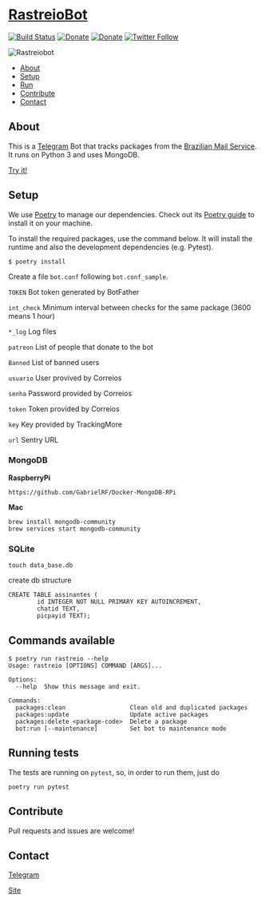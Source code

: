 # [RastreioBot](http://telegram.me/RastreioBot)

[![Build Status](https://github.com/GabrielRF/RastreioBot/actions/workflows/ci.yml/badge.svg)](https://github.com/GabrielRF/RastreioBot/actions/workflows/ci.yml)
[![Donate](https://img.shields.io/static/v1?label=Assine&message=PicPay&color=green)](https://grf.xyz/assine)
[![Donate](https://img.shields.io/static/v1?label=Colabore&message=PicPay&color=brightgreen)](https://grf.xyz/picpay)
[![Twitter Follow](https://img.shields.io/twitter/follow/espadrine.svg?style=social&label=Follow)](https://twitter.com/gabrf)

![Rastreiobot](https://github.com/GabrielRF/RastreioBot/blob/master/imgs/rastreiobot.png?raw=true)

* [About](#about)
* [Setup](#setup)
* [Run](#run)
* [Contribute](#contribute)
* [Contact](#contact)

## About

This is a [Telegram](http://telegram.org) Bot that tracks packages from the [Brazilian Mail Service](https://www.correios.com.br/). It runs on Python 3 and uses MongoDB.

[Try it!](http://telegram.me/RastreioBot)

## Setup

We use [Poetry](https://python-poetry.org/) to manage our dependencies. Check out its [Poetry guide](https://python-poetry.org/docs/#installation) to install it on your machine.

To install the required packages, use the command below. It will install the runtime and also the development dependencies (e.g. Pytest).

```
$ poetry install
```

Create a file `bot.conf` following `bot.conf_sample`.

`TOKEN` Bot token generated by BotFather

`int_check` Minimum interval between checks for the same package (3600 means 1 hour)

`*_log` Log files

`patreon` List of people that donate to the bot

`Banned` List of banned users

`usuario` User provived by Correios

`senha` Password provided by Correios

`token` Token provided by Correios

`key` Key provided by TrackingMore

`url` Sentry URL

### MongoDB

__RaspberryPi__
```
https://github.com/GabrielRF/Docker-MongoDB-RPi
```
__Mac__

```
brew install mongodb-community
brew services start mongodb-community
```

### SQLite


```
touch data_base.db
```

create db structure
```
CREATE TABLE assinantes (
        id INTEGER NOT NULL PRIMARY KEY AUTOINCREMENT,
        chatid TEXT,
        picpayid TEXT);
```

## Commands available

```
$ poetry run rastreio --help
Usage: rastreio [OPTIONS] COMMAND [ARGS]...

Options:
  --help  Show this message and exit.

Commands:
  packages:clean                  Clean old and duplicated packages
  packages:update                 Update active packages
  packages:delete <package-code>  Delete a package
  bot:run [--maintenance]         Set bot to maintenance mode
```

## Running tests

The tests are running on `pytest`, so, in order to run them, just do

```
poetry run pytest
```

## Contribute

Pull requests and issues are welcome!

## Contact

[Telegram](http://telegram.me/GabrielRF)

[Site](http://www.gabrf.com)
